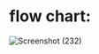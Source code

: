 # flow chart:
![Screenshot (232)](https://user-images.githubusercontent.com/89648206/132380902-ca707742-5c03-43ac-9e1f-97048f758dc5.png)

